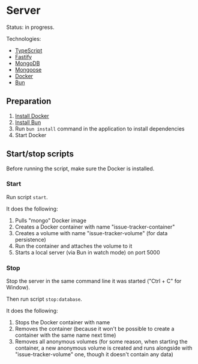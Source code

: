 # Server

Status: in progress.

Technologies:

* [TypeScript](https://www.typescriptlang.org)
* [Fastify](https://fastify.dev)
* [MongoDB](https://www.mongodb.com)
* [Mongoose](https://mongoosejs.com)
* [Docker](https://www.docker.com)
* [Bun](https://bun.sh)

## Preparation

1. [Install Docker](https://docs.docker.com/desktop)
2. [Install Bun](https://bun.sh/docs/installation)
3. Run `bun install` command in the application to install dependencies
4. Start Docker

## Start/stop scripts

Before running the script, make sure the Docker is installed.

### Start

Run script `start`.

It does the following:

1. Pulls "mongo" Docker image
2. Creates a Docker container with name "issue-tracker-container"
3. Creates a volume with name "issue-tracker-volume" (for data persistence)
4. Run the container and attaches the volume to it
5. Starts a local server (via Bun in watch mode) on port 5000

### Stop

Stop the server in the same command line it was started ("Ctrl + C" for Window).

Then run script `stop:database`.

It does the following:

1. Stops the Docker container with name
2. Removes the container (because it won't be possible to create a container with the same name next time)
3. Removes all anonymous volumes (for some reason, when starting the container, a new anonymous volume is created and runs alongside with "issue-tracker-volume" one, though it doesn't contain any data)
